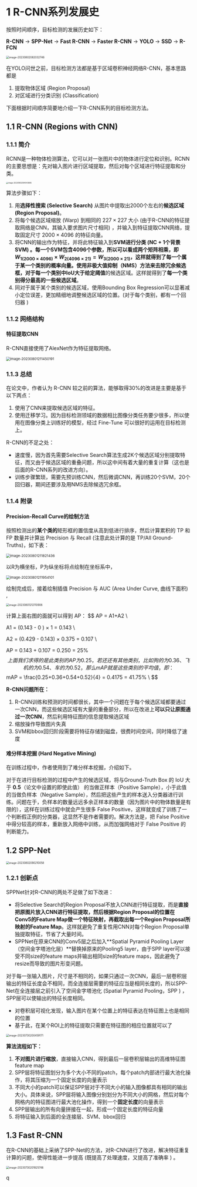 # 1 R-CNN系列发展史

按照时间顺序，目标检测的发展历史如下：

**R-CNN** -> **SPP-Net** -> **Fast R-CNN** -> **Faster R-CNN** -> **YOLO** -> **SSD** -> **R-FCN**

<img src="./.assets/image-20230802082032746.png" alt="image-20230802082032746" style="zoom: 50%;" />

在YOLO问世之前，目标检测方法都是基于区域卷积神经网络R-CNN，基本思路都是

1. 提取物体区域 (Region Proposal) 
2. 对区域进行分类识别 (Classification) 

下面根据时间顺序简要地介绍一下R-CNN系列的目标检测方法。

## 1.1 R-CNN (Regions with CNN)

### 1.1.1 简介

RCNN是一种物体检测算法，它可以对一张图片中的物体进行定位和识别。RCNN的主要思想是：先对输入图片进行区域提取，然后对每个区域进行特征提取和分类。

<img src="./.assets/image-20230802084043885.png" alt="image-20230802084043885" style="zoom: 33%;" />

算法步骤如下：

1. 用**选择性搜索 (Selective Search)** 从图片中提取出2000个左右的**候选区域 (Region Proposal)**。
2. 将每个候选区域缩放 (Warp) 到相同的 $227 \times 227$ 大小 (由于R-CNN的特征提取网络是CNN，其输入要求图片尺寸相同) ，并输入到特征提取CNN网络，提取固定尺寸 $2000 \times 4096$ 的特征向量。
3. 将CNN的输出作为特征，并将此特征输入到**SVM进行分类 (NC + 1个背景SVM) **。每一个SVM包含4096个参数，所以可以看成两个矩阵相乘，即 $W_{1(2000 \times 4096)} \times W_{2(4096 \times 21)} =  W_{3(2000\times 21)}$，这样就得到了每一个属于某一个类别的概率向量。使用非极大值抑制（NMS）方法来去除冗余候选框，对于**每一个类别中IoU大于给定阈值**的候选区域。这样就得到了**每一个类别得分最高的一些候选区域**。
4. 同对于属于某个类别的候选区域，使用Bounding Box Regression可以显著减小定位误差，更加精细地调整候选区域的位置。(对于每个类别，都有一个回归器 ) 


### 1.1.2 网络结构

#### 特征提取CNN

R-CNN直接使用了AlexNet作为特征提取网络。

<img src="/home/kana/.config/Typora/typora-user-images/image-20230801211450191.png" alt="image-20230801211450191" style="zoom: 67%;" />

### 1.1.3 总结

在论文中，作者认为 R-CNN 较之前的算法，能够取得30%的改进是主要是基于以下两点：

1. 使用了CNN来提取候选区域的特征。
2. 使用迁移学习。因为目标检测领域的数据相比图像分类任务要少很多，所以使用在图像分类上训练好的模型，经过 Fine-Tune 可以很好的运用在目标检测上。

R-CNN的不足之处：

- 速度慢，因为首先需要Selective Search算法生成2K个候选区域分别提取特征，而又由于候选区域的重叠问题，所以这中间有着大量的重复计算（这也是后面的R-CNN系列的改进方向）。
- 训练步骤繁琐，需要先预训练CNN，然后微调CNN，再训练20个SVM，20个回归器，期间还要涉及用NMS去除候选冗余框。

### 1.1.4 附录

#### Precision-Recall Curve的绘制方法

按照检测出的**某个类的**矩形框的置信度从高到低进行排序，然后计算累积的 TP 和 FP 数量并计算出 Precision 与 Recall (注意此处计算的是 TP/All Ground-Truths)，如下表：

<img src="/home/kana/.config/Typora/typora-user-images/image-20230801211821436.png" alt="image-20230801211821436" style="zoom: 67%;" />

以R为横坐标，P为纵坐标将点绘制在坐标系中，

<img src="/home/kana/.config/Typora/typora-user-images/image-20230801211954101.png" alt="image-20230801211954101" style="zoom:67%;" />

绘制完成后，接着绘制插值 Precision 与 AUC (Area Under Curve, 曲线下面积) , 

<img src="/home/kana/.config/Typora/typora-user-images/image-20230801212110906.png" alt="image-20230801212110906" style="zoom:50%;" />

计算上面右图的面就可以得到 AP：
$$
AP = A1+A2 \\

A1 = (0.143 - 0 ) × 1 = 0.143 \\

A2 = (0.429 - 0.143) × 0.375 = 0.107 \\

AP = 0.143 + 0.107 = 0.250 = 25\%
$$
上面我们求得的是此类别的 AP 为0.25，若还还有其他类别，比如狗的为 0.36 、飞机的为 0.54、车的为0.52，那么mAP 就是这些类别的平均值，即：
$$
mAP = \frac{0.25+0.36+0.54+0.52}{4} = 0.4175 = 41.75\% \\
$$




**R-CNN问题所在：**

1. R-CNN训练和预测的时间都很长，其中一个问题在于每个候选区域都要通过一次CNN，而这些候选区域有大量的重叠部分，所以在改进上**可以只让原图通过一次CNN**，然后利用特征图的信息提取候选区域
2. 缩放操作导致图片失真
3. SVM和bbox回归阶段需要将特征存储到磁盘，很费时间空间，同时降低了速度

#### 难分样本挖掘 (Hard Negative Mining)

在训练过程中，作者使用到了难分样本挖掘，介绍如下。

对于在进行目标检测的过程中产生的候选区域，将与Ground-Truth Box 的 IoU 大于 **0.5**（论文中设置的即使此值） 的当做正样本（Positive Sample），小于此值的当做负样本（Negative Sample），然后把这些产生的样本送入分类器进行训练。问题在于，负样本的数量远远多余正样本的数量（因为图片中的物体数量是有限的），这样在训练过程中就会产生很多 False Positive，这样就变成了训练了一个判断假正例的分类器，这显然不是作者需要的。解决方法是，把 False Positive 中得分较高的样本，重新放入网络中训练，从而加强网络对于 False Positive 的判断能力。

## 1.2 SPP-Net 

<img src="./.assets/image-20230802090210058.png" alt="image-20230802090210058" style="zoom:50%;" />

### 1.2.1 创新点

SPPNet针对R-CNN的两处不足做了如下改进：

- 将Selective Search的Region Proposal不放入CNN进行特征提取，而是**直接把原图片放入CNN进行特征提取，然后根据Region Proposal的位置在Conv5的Feature Map做一个特征映射，再截取出每一个Region Proposal所映射的Feature Map**。这样就避免了重复性用CNN对每个Region Proposal单独提取特征，节省了大量时间。
- SPPNet在原来CNN的Conv5层之后加入**Spatial Pyramid Pooling Layer（空间金字塔池化层）**替换掉原来的Pooling5 layer，由于SPP layer可以接受不同size的feature maps并输出相同size的feature maps，因此避免了resize而导致的图片形变问题。



对于每一张输入图片，尺寸是不相同的，如果只通过一次CNN，最后一层卷积层输出的特征长度会不相同，而全连接层需要的特征应当是相同长度的，所以SPP-Net在全连接层之前引入了空间金字塔池化 (Spatial Pyramid Pooling，SPP ) ，SPP层可以使输出的特征长度相同。

- 对卷积层可视化发现，输入图片在某个位置上的特征表达在特征图上也是相同的位置
- 基于此，在某个ROI上的特征提取只需要在特征图的相应位置就可以了

<img src="./.assets/image-20230730200459171.png" alt="image-20230730200459171" style="zoom: 50%;" />

**算法流程如下：**

1. **不对图片进行缩放**，直接输入CNN，得到最后一层卷积层输出的高维特征图feature map
2. SPP层将特征图划分为多个大小不同的patch，每个patch内部进行最大池化操作，将其压缩为一个固定长度的向量表示
3. 不同大小的patch可以保证SPP层对于不同大小的输入图像都具有相同的输出大小。具体来说，SPP层将输入图像分别划分为不同大小的网格，然后对每个网格内的特征图进行最大池化操作，得到一个**固定长度**的向量表示
4. SPP层输出的所有向量拼接在一起，形成一个固定长度的特征向量
5. 将特征输入到后面的全连接层、SVM、bbox回归

## 1.3 Fast R-CNN

在R-CNN的基础上采纳了SPP-Net的方法，对R-CNN进行了改进，解决特征重复计算的问题，使得性能进一步提高 (既提高了处理速度，又提高了准确率 ) 。

<img src="./.assets/image-20230730201825746.png" alt="image-20230730201825746" style="zoom:50%;" />

q